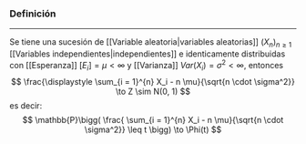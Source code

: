 ### Definición
---
Se tiene una sucesión de [[Variable aleatoria|variables aleatorias]] $(X_n)_{n \geq 1}$ [[Variables independientes|independientes]] e identicamente distribuidas con [[Esperanza]] $[E_i] = \mu < \infty$ y [[Varianza]] $Var(X_i) = \sigma^2 < \infty$, entonces $$ \frac{\displaystyle \sum_{i = 1}^{n} X_i - n \mu}{\sqrt{n \cdot \sigma^2}} \to Z \sim N(0, 1) $$
es decir: $$ \mathbb{P}\bigg( \frac{ \sum_{i = 1}^{n} X_i - n \mu}{\sqrt{n \cdot \sigma^2}} \leq t \bigg) \to \Phi(t) $$